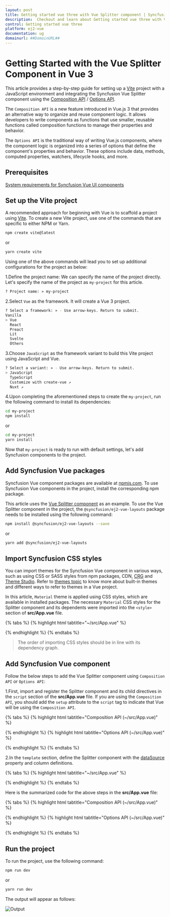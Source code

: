 ```yaml
---
layout: post
title: Getting started vue three with Vue Splitter component | Syncfusion
description:  Checkout and learn about Getting started vue three with Vue Splitter component of Syncfusion Essential JS 2 and more details.
control: Getting started vue three 
platform: ej2-vue
documentation: ug
domainurl: ##DomainURL##
---
```


# Getting Started with the Vue Splitter Component in Vue 3

This article provides a step-by-step guide for setting up a [Vite](https://vitejs.dev/) project with a JavaScript environment and integrating the Syncfusion Vue Splitter component using the [Composition API](https://vuejs.org/guide/introduction.html#composition-api) / [Options API](https://vuejs.org/guide/introduction.html#options-api).

The `Composition API` is a new feature introduced in Vue.js 3 that provides an alternative way to organize and reuse component logic. It allows developers to write components as functions that use smaller, reusable functions called composition functions to manage their properties and behavior.

The `Options API` is the traditional way of writing Vue.js components, where the component logic is organized into a series of options that define the component's properties and behavior. These options include data, methods, computed properties, watchers, lifecycle hooks, and more.

## Prerequisites

[System requirements for Syncfusion Vue UI components](https://ej2.syncfusion.com/vue/documentation/system-requirements/)

## Set up the Vite project

A recommended approach for beginning with Vue is to scaffold a project using [Vite](https://vitejs.dev/). To create a new Vite project, use one of the commands that are specific to either NPM or Yarn.

```bash
npm create vite@latest
```

or

```bash
yarn create vite
```

Using one of the above commands will lead you to set up additional configurations for the project as below:

1.Define the project name: We can specify the name of the project directly. Let's specify the name of the project as `my-project` for this article.

```bash
? Project name: » my-project
```

2.Select `Vue` as the framework. It will create a Vue 3 project.

```bash
? Select a framework: » - Use arrow-keys. Return to submit.
Vanilla
> Vue
  React
  Preact
  Lit
  Svelte
  Others
```

3.Choose `JavaScript` as the framework variant to build this Vite project using JavaScript and Vue.

```bash
? Select a variant: » - Use arrow-keys. Return to submit.
> JavaScript
  TypeScript
  Customize with create-vue ↗
  Nuxt ↗
```

4.Upon completing the aforementioned steps to create the `my-project`, run the following command to install its dependencies:

```bash
cd my-project
npm install
```

or

```bash
cd my-project
yarn install
```

Now that `my-project` is ready to run with default settings, let's add Syncfusion components to the project.

## Add Syncfusion Vue packages

Syncfusion Vue component packages are available at [npmjs.com](https://www.npmjs.com/search?q=ej2-vue). To use Syncfusion Vue components in the project, install the corresponding npm package.

This article uses the [Vue Splitter component](https://www.syncfusion.com/vue-components/vue-splitter) as an example. To use the Vue Splitter component in the project, the `@syncfusion/ej2-vue-layouts` package needs to be installed using the following command:

```bash
npm install @syncfusion/ej2-vue-layouts --save
```

or

```bash
yarn add @syncfusion/ej2-vue-layouts
```

## Import Syncfusion CSS styles

You can import themes for the Syncfusion Vue component in various ways, such as using CSS or SASS styles from npm packages, CDN, [CRG](https://ej2.syncfusion.com/javascript/documentation/common/custom-resource-generator/) and [Theme Studio](https://ej2.syncfusion.com/vue/documentation/appearance/theme-studio/). Refer to [themes topic](https://ej2.syncfusion.com/vue/documentation/appearance/theme/) to know more about built-in themes and different ways to refer to themes in a Vue project.

In this article, `Material` theme is applied using CSS styles, which are available in installed packages. The necessary `Material` CSS styles for the Splitter component and its dependents were imported into the `<style>` section of **src/App.vue** file.

{% tabs %}
{% highlight html tabtitle="~/src/App.vue" %}

<style>
  @import '../node_modules/@syncfusion/ej2-base/styles/material.css';
  @import '../node_modules/@syncfusion/ej2-vue-layouts/styles/material.css';
</style>

{% endhighlight %}
{% endtabs %}

> The order of importing CSS styles should be in line with its dependency graph.

## Add Syncfusion Vue component

Follow the below steps to add the Vue Splitter component using `Composition API` or `Options API`:

  1.First, import and register the Splitter component and its child directives in the `script` section of the **src/App.vue** file. If you are using the `Composition API`, you should add the `setup` attribute to the `script` tag to indicate that Vue will be using the `Composition API`.

{% tabs %}
{% highlight html tabtitle="Composition API (~/src/App.vue)" %}

<script setup>
  import { SplitterComponent as EjsSplitter, PanesDirective as EPanes, PaneDirective as Epane } from "@syncfusion/ej2-vue-layouts";
</script>

{% endhighlight %}
{% highlight html tabtitle="Options API (~/src/App.vue)" %}

<script>
import { SplitterComponent, PanesDirective, PaneDirective } from "@syncfusion/ej2-vue-layouts";
//Component registration
export default {
  name: "App",
  components: {
    'ejs-splitter' : SplitterComponent,
    'e-panes': PanesDirective,
    'e-pane': PaneDirective
  },
}
</script>

{% endhighlight %}
{% endtabs %}
   
2.In the `template` section, define the Splitter component with the [dataSource](https://ej2.syncfusion.com/vue/documentation/api/splitter#datasource) property and column definitions.

{% tabs %}
{% highlight html tabtitle="~/src/App.vue" %}

<template>
   <ejs-splitter id='default-splitter' height='250px'>
        <e-panes>
            <e-pane content='Left Pane'></e-pane>
            <e-pane content='Middle Pane'></e-pane>
            <e-pane content='Right Pane'></e-pane>
        </e-panes>
    </ejs-splitter>
</template>

{% endhighlight %}
{% endtabs %}

Here is the summarized code for the above steps in the **src/App.vue** file:

{% tabs %}
{% highlight html tabtitle="Composition API (~/src/App.vue)" %}

<template>
   <ejs-splitter id='default-splitter' height='250px'>
        <e-panes>
            <e-pane content='Left Pane'></e-pane>
            <e-pane content='Middle Pane'></e-pane>
            <e-pane content='Right Pane'></e-pane>
        </e-panes>
    </ejs-splitter>
</template>
<script setup>
import { SplitterComponent as EjsSplitter, PanesDirective as EPanes, PaneDirective as EPane } from "@syncfusion/ej2-vue-layouts";

</script>
<style>
@import '../node_modules/@syncfusion/ej2-base/styles/material.css';
@import '../node_modules/@syncfusion/ej2-vue-layouts/styles/material.css';
#app {
    margin: 60px auto;
    max-width: 700px;
}
.e-splitter {
    margin: 0 auto;
}
.e-pane {
  text-align: center;
  align-items: center;
  display: grid;
}
</style>

{% endhighlight %}
{% highlight html tabtitle="Options API (~/src/App.vue)" %}

<template>
   <ejs-splitter id='default-splitter' height='250px'>
        <e-panes>
            <e-pane content='Left Pane'></e-pane>
            <e-pane content='Middle Pane'></e-pane>
            <e-pane content='Right Pane'></e-pane>
        </e-panes>
    </ejs-splitter>
</template>
<script>
import { SplitterComponent, PanesDirective, PaneDirective } from "@syncfusion/ej2-vue-layouts";
export default {
  name: 'App',
  components: {
    'ejs-splitter' : SplitterComponent,
    'e-panes': PanesDirective,
    'e-pane': PaneDirective
  },
  data() {
    return {
    };
  }
}
</script>
<style>
@import '../node_modules/@syncfusion/ej2-base/styles/material.css';
@import '../node_modules/@syncfusion/ej2-vue-layouts/styles/material.css';
#app {
    margin: 60px auto;
    max-width: 700px;
}
.e-splitter {
    margin: 0 auto;
}
.e-pane {
  text-align: center;
  align-items: center;
  display: grid;
}
</style>

{% endhighlight %}
{% endtabs %}

## Run the project

To run the project, use the following command:

```bash
npm run dev
```

or

```bash
yarn run dev
```

The output will appear as follows:

![Output](./images/splitter.png)